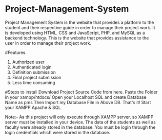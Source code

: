 # Project-Management-System
Project Management System is the website that provides a platform to the student and their respective guide in order to manage their project work. It is developed using HTML, CSS and JavaScript, PHP, and MySQL as a backend technology. This is the website that provides assistance to the user in order to manage their project work.

#Features
1.	Authorized user
2.  Authenticated login
3.	Definition submission
4.	Final project submission
5.	Less time consuming

#Steps to install
Download Project Source Code from here.
Paste the Folder in your xampp/htdocs/
Open your Localhost SQL and create Database Name as pms
Then Import my Database File in Above DB.
That's it! Start your XAMPP Apache & SQL

Note:- As this project will only execute through XAMPP server, so XAMPP server must be installed in your device. The data of the students as well as faculty were already stored in the database. You must be login through the login credentials which were stored in the database.
